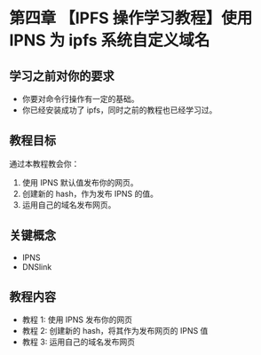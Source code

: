 # 第四章 【IPFS 操作学习教程】使用 IPNS 为 ipfs 系统自定义域名

## 学习之前对你的要求

*   你要对命令行操作有一定的基础。
*   你已经安装成功了 ipfs，同时之前的教程也已经学习过。

## 教程目标

通过本教程教会你：

1.  使用 IPNS 默认值发布你的网页。
2.  创建新的 hash，作为发布 IPNS 的值。
3.  运用自己的域名发布网页。

## 关键概念

*   IPNS
*   DNSlink

## 教程内容

*   教程 1: 使用 IPNS 发布你的网页
*   教程 2: 创建新的 hash，将其作为发布网页的 IPNS 值
*   教程 3: 运用自己的域名发布网页
